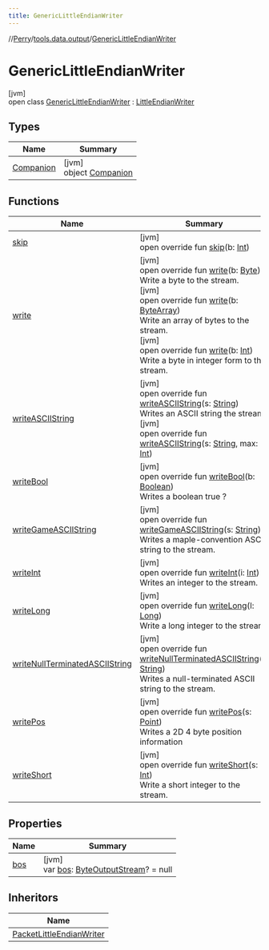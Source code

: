 ```yaml
---
title: GenericLittleEndianWriter
---
```

//[Perry](../../../index.html)/[tools.data.output](../index.html)/[GenericLittleEndianWriter](index.html)



# GenericLittleEndianWriter



[jvm]\
open class [GenericLittleEndianWriter](index.html) : [LittleEndianWriter](../-little-endian-writer/index.html)



## Types


| Name | Summary |
|---|---|
| [Companion](-companion/index.html) | [jvm]<br>object [Companion](-companion/index.html) |


## Functions


| Name | Summary |
|---|---|
| [skip](skip.html) | [jvm]<br>open override fun [skip](skip.html)(b: [Int](https://kotlinlang.org/api/latest/jvm/stdlib/kotlin/-int/index.html)) |
| [write](write.html) | [jvm]<br>open override fun [write](write.html)(b: [Byte](https://kotlinlang.org/api/latest/jvm/stdlib/kotlin/-byte/index.html))<br>Write a byte to the stream.<br>[jvm]<br>open override fun [write](write.html)(b: [ByteArray](https://kotlinlang.org/api/latest/jvm/stdlib/kotlin/-byte-array/index.html))<br>Write an array of bytes to the stream.<br>[jvm]<br>open override fun [write](write.html)(b: [Int](https://kotlinlang.org/api/latest/jvm/stdlib/kotlin/-int/index.html))<br>Write a byte in integer form to the stream. |
| [writeASCIIString](write-a-s-c-i-i-string.html) | [jvm]<br>open override fun [writeASCIIString](write-a-s-c-i-i-string.html)(s: [String](https://kotlinlang.org/api/latest/jvm/stdlib/kotlin/-string/index.html))<br>Writes an ASCII string the stream.<br>[jvm]<br>open override fun [writeASCIIString](write-a-s-c-i-i-string.html)(s: [String](https://kotlinlang.org/api/latest/jvm/stdlib/kotlin/-string/index.html), max: [Int](https://kotlinlang.org/api/latest/jvm/stdlib/kotlin/-int/index.html)) |
| [writeBool](write-bool.html) | [jvm]<br>open override fun [writeBool](write-bool.html)(b: [Boolean](https://kotlinlang.org/api/latest/jvm/stdlib/kotlin/-boolean/index.html))<br>Writes a boolean true ? |
| [writeGameASCIIString](write-game-a-s-c-i-i-string.html) | [jvm]<br>open override fun [writeGameASCIIString](write-game-a-s-c-i-i-string.html)(s: [String](https://kotlinlang.org/api/latest/jvm/stdlib/kotlin/-string/index.html))<br>Writes a maple-convention ASCII string to the stream. |
| [writeInt](write-int.html) | [jvm]<br>open override fun [writeInt](write-int.html)(i: [Int](https://kotlinlang.org/api/latest/jvm/stdlib/kotlin/-int/index.html))<br>Writes an integer to the stream. |
| [writeLong](write-long.html) | [jvm]<br>open override fun [writeLong](write-long.html)(l: [Long](https://kotlinlang.org/api/latest/jvm/stdlib/kotlin/-long/index.html))<br>Write a long integer to the stream. |
| [writeNullTerminatedASCIIString](write-null-terminated-a-s-c-i-i-string.html) | [jvm]<br>open override fun [writeNullTerminatedASCIIString](write-null-terminated-a-s-c-i-i-string.html)(s: [String](https://kotlinlang.org/api/latest/jvm/stdlib/kotlin/-string/index.html))<br>Writes a null-terminated ASCII string to the stream. |
| [writePos](write-pos.html) | [jvm]<br>open override fun [writePos](write-pos.html)(s: [Point](https://docs.oracle.com/javase/8/docs/api/java/awt/Point.html))<br>Writes a 2D 4 byte position information |
| [writeShort](write-short.html) | [jvm]<br>open override fun [writeShort](write-short.html)(s: [Int](https://kotlinlang.org/api/latest/jvm/stdlib/kotlin/-int/index.html))<br>Write a short integer to the stream. |


## Properties


| Name | Summary |
|---|---|
| [bos](bos.html) | [jvm]<br>var [bos](bos.html): [ByteOutputStream](../-byte-output-stream/index.html)? = null |


## Inheritors


| Name |
|---|
| [PacketLittleEndianWriter](../-packet-little-endian-writer/index.html) |

